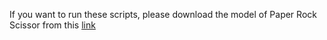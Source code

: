If you want to run these scripts, please download the model of Paper Rock Scissor from this [link](https://drive.google.com/file/d/15hL5svli66mziRzjsOs8YUB9MXzbbAYz/view?usp=share_link)
